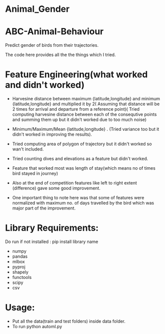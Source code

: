# Animal_Gender


# ABC-Animal-Behaviour
Predict gender of birds from their trajectories.

The code here provides all the the things which I tried.

# Feature Engineering(what worked and didn't worked)

- Harvesine distance between maximum {latitude,longitude} and minimum {latitude,longitude} and multiplied it by 2( Assuming that distance will be 2 times for arrival and departure from a reference point)( Tried computing harvesine distance between each of the consequtive points and summing them up but it didn't worked due to too much noise)

- Minimum/Maximum/Mean {latitude,longitude} . (Tried variance too but it didn't worked in improving the results).

- Tried computing area of polygon of trajectory but it didn't worked so wan't included.

- Tried counting dives and elevations as a feature but didn't worked.

- Feature that worked most was length of stay(which means no of times bird stayed in journey)

- Also at the end of competition features like left to right extent (difference) gave some good improvement.

- One important thing to note here was that some of features were normalized with maximum no. of days travelled by the bird which was major part of the improvement.




# Library Requirements:
Do run if not installed :   pip install library name
- numpy
- pandas
- mlbox
- pyproj
- shapely
- functools
- scipy
- csv

# Usage:
- Put all the data(train and test folders) inside data folder.
- To run python automl.py

